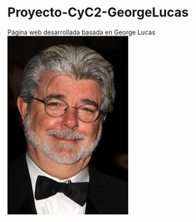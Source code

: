 # Proyecto-CyC2-GeorgeLucas
Página web desarrollada basada en George Lucas<br>
<img src="img/GLprofile.jpg">